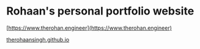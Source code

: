 # Rohaan's personal portfolio website

[https://www.therohan.engineer](https://www.therohan.engineer)

[therohaansingh.github.io](https://therohaansingh.github.io)

